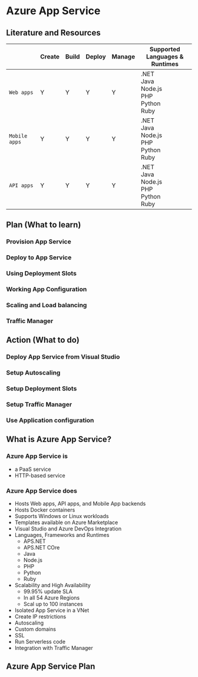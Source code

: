 # Azure App Service

## Literature and Resources

|               | Create | Build | Deploy | Manage | Supported <br/>Languages & Runtimes                    |
|---------------|--------|-------|--------|--------|--------------------------------------------------------|
| `Web apps`    | Y      | Y     | Y      | Y      | .NET<br/>Java<br/>Node.js<br/>PHP <br/>Python<br/>Ruby |
| `Mobile apps` | Y      | Y     | Y      | Y      | .NET<br/>Java<br/>Node.js<br/>PHP <br/>Python<br/>Ruby |
| `API apps`    | Y      | Y     | Y      | Y      | .NET<br/>Java<br/>Node.js<br/>PHP <br/>Python<br/>Ruby |   

## Plan (What to learn)

### Provision App Service

### Deploy to App Service

### Using Deployment Slots

### Working App Configuration

### Scaling and Load balancing

### Traffic Manager

## Action (What to do)

### Deploy App Service from Visual Studio

### Setup Autoscaling

### Setup Deployment Slots

### Setup Traffic Manager

### Use Application configuration

## What is Azure App Service?

### Azure App Service is

- a PaaS service
- HTTP-based service

### Azure App Service does

- Hosts Web apps, API apps, and Mobile App backends
- Hosts Docker containers
- Supports Windows or Linux workloads
- Templates available on Azure Marketplace
- Visual Studio and Azure DevOps Integration
- Languages, Frameworks and Runtimes
    - APS.NET
    - APS.NET COre
    - Java
    - Node.js
    - PHP
    - Python
    - Ruby
- Scalability and High Availability
    - 99.95% update SLA
    - In all 54 Azure Regions
    - Scal up to 100 instances
- Isolated App Service in a VNet
- Create IP restrictions
- Autoscaling
- Custom domains
- SSL
- Run Serverless code
- Integration with Traffic Manager

## Azure App Service Plan

